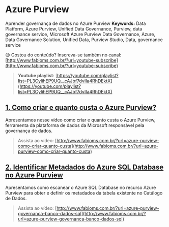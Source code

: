 # Azure Purview  
Aprender governança de dados no Azure Purview
**Keywords:** Data Platform, Azure Purview, Unified Data Governance, Purview, data governance service, Microsoft Azure Purview Data Governance, Azure, Data Governance Solution, Unified Data, Purview Studio, Data, governance service  

😉 Gostou do conteúdo? Inscreva-se também no canal: [http://www.fabioms.com.br/?url=youtube-subscribe](http://www.fabioms.com.br/?url=youtube-subscribe)

> **Youtube playlist**: [https://youtube.com/playlist?list=PL3CylihEP9UQ__cAJbf7dvIIa4RhDEktX](https://youtube.com/playlist?list=PL3CylihEP9UQ__cAJbf7dvIIa4RhDEktX)  
## [1. Como criar e quanto custa o Azure Purview?](/azure-purview-como-criar-quanto-custa.md)
Apresentamos nesse vídeo como criar e quanto custa o Azure Purview, ferramenta da plataforma de dados da Microsoft responsável pela governança de dados.
> Assista ao vídeo: [http://www.fabioms.com.br/?url=azure-purview-como-criar-quanto-custa](http://www.fabioms.com.br/?url=azure-purview-como-criar-quanto-custa)  

## [2. Identificar Metadados do Azure SQL Database no Azure Purview](/azure-purview-governanca-banco-dados-sql.md)
Apresentamos como escanear o Azure SQL Database no recurso Azure Purview para obter e definir os metadados da tabela existente no Catálogo de Dados.
> Assista ao vídeo: [http://www.fabioms.com.br/?url=azure-purview-governanca-banco-dados-sql](http://www.fabioms.com.br/?url=azure-purview-governanca-banco-dados-sql)  
